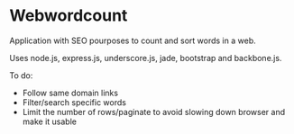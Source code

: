 Webwordcount
=========

Application with SEO pourposes to count and sort words in a web.

Uses node.js, express.js, underscore.js, jade, bootstrap and backbone.js.

To do:

- Follow same domain links
- Filter/search specific words
- Limit the number of rows/paginate to avoid slowing down browser and make it usable
